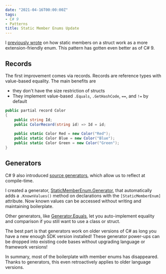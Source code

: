 ```yaml
---
date: "2021-04-16T00:00:00Z"
tags:
- C# 9
- Patterns
title: Static Member Enums Update
---
```


I [previously wrote](../posts/2020-08-07-Structs-vs-Enums.md) on how static members on a struct work as a more extension-friendly enum. This pattern has gotten even better as of C# 9.
<!--more-->

## Records
The first improvement comes via records. Records are reference types with value-based equality. The main benefits are
- they don't have the size restriction of structs
- They implement value-based `.Equals`, `.GetHashCode`, `==`, and `!=` by default

```cs
public partial record Color
{
    public string Id;
    public ColorRecord(string id) => Id = id;
    
    public static Color Red = new Color("Red");
    public static Color Blue = new Color("Blue");
    public static Color Green = new Color("Green");
}
```

## Generators
C# 9 also introduced [source generators](https://devblogs.microsoft.com/dotnet/introducing-c-source-generators/), which allow us to reflect at compile-time.

I created a generator, [StaticMemberEnum.Generator](https://github.com/farlee2121/StaticPropertyEnum.Generator), that automatically adds a `.KnownValues()` method on declarations with the `[StaticMemberEnum]` attribute. Now known values can be accessed without writing and maintaining boilerplate.

Other generators, like [Generator.Equals](https://github.com/diegofrata/Generator.Equals), let you auto-implement equality and comparison if you still want to use a class or struct.

The best part is that generators work on older versions of C# as long you have a new enough SDK version installed! These generator power-ups can be dropped into existing code bases without upgrading language or framework versions!


In summary, most of the boilerplate with member enums has disappeared. Thanks to generators, this even retroactively applies to older language versions. 